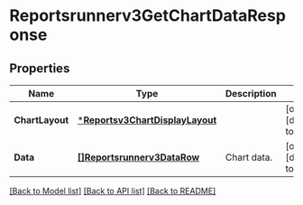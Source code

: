 # Reportsrunnerv3GetChartDataResponse

## Properties
Name | Type | Description | Notes
------------ | ------------- | ------------- | -------------
**ChartLayout** | [***Reportsv3ChartDisplayLayout**](reportsv3ChartDisplayLayout.md) |  | [optional] [default to null]
**Data** | [**[]Reportsrunnerv3DataRow**](reportsrunnerv3DataRow.md) | Chart data. | [optional] [default to null]

[[Back to Model list]](../README.md#documentation-for-models) [[Back to API list]](../README.md#documentation-for-api-endpoints) [[Back to README]](../README.md)

